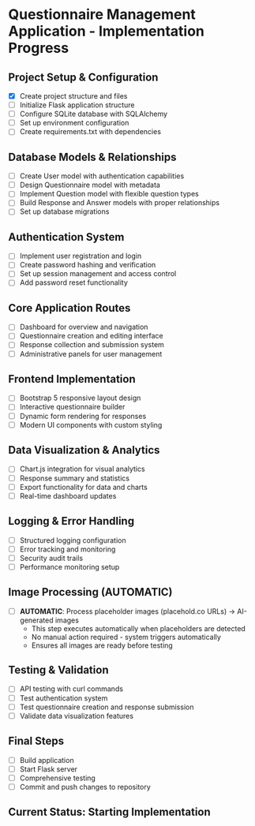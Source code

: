 # Questionnaire Management Application - Implementation Progress

## Project Setup & Configuration
- [x] Create project structure and files
- [ ] Initialize Flask application structure
- [ ] Configure SQLite database with SQLAlchemy
- [ ] Set up environment configuration
- [ ] Create requirements.txt with dependencies

## Database Models & Relationships
- [ ] Create User model with authentication capabilities
- [ ] Design Questionnaire model with metadata
- [ ] Implement Question model with flexible question types
- [ ] Build Response and Answer models with proper relationships
- [ ] Set up database migrations

## Authentication System
- [ ] Implement user registration and login
- [ ] Create password hashing and verification
- [ ] Set up session management and access control
- [ ] Add password reset functionality

## Core Application Routes
- [ ] Dashboard for overview and navigation
- [ ] Questionnaire creation and editing interface
- [ ] Response collection and submission system
- [ ] Administrative panels for user management

## Frontend Implementation
- [ ] Bootstrap 5 responsive layout design
- [ ] Interactive questionnaire builder
- [ ] Dynamic form rendering for responses
- [ ] Modern UI components with custom styling

## Data Visualization & Analytics
- [ ] Chart.js integration for visual analytics
- [ ] Response summary and statistics
- [ ] Export functionality for data and charts
- [ ] Real-time dashboard updates

## Logging & Error Handling
- [ ] Structured logging configuration
- [ ] Error tracking and monitoring
- [ ] Security audit trails
- [ ] Performance monitoring setup

## Image Processing (AUTOMATIC)
- [ ] **AUTOMATIC**: Process placeholder images (placehold.co URLs) → AI-generated images
  - This step executes automatically when placeholders are detected
  - No manual action required - system triggers automatically
  - Ensures all images are ready before testing

## Testing & Validation
- [ ] API testing with curl commands
- [ ] Test authentication system
- [ ] Test questionnaire creation and response submission
- [ ] Validate data visualization features

## Final Steps
- [ ] Build application
- [ ] Start Flask server
- [ ] Comprehensive testing
- [ ] Commit and push changes to repository

## Current Status: Starting Implementation